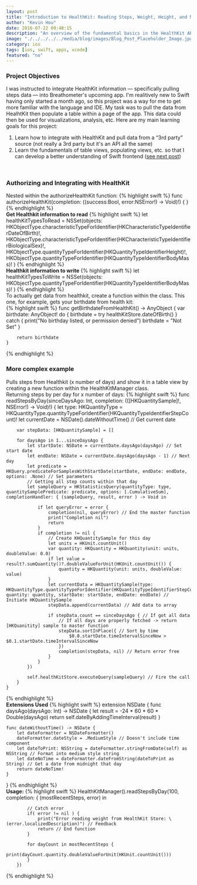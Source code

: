 ```yaml
---
layout: post
title: "Introduction to HealthKit: Reading Steps, Weight, Height, and More"
author: "Kevin Hou"
date: 2016-07-22 09:48:15
description: "An overview of the fundamental basics in the HealthKit API and some more complex examples to get you started."
image: "./../../../../media/blog/images/Blog_Post_Placeholder_Image.jpg"
category: ios
tags: [ios, swift, apps, xcode]
featured: "no"
---
```

<h3 class="post-subheader">Project Objectives</h3>
I was instructed to integrate HealthKit information — specifically pulling steps data — into Breathometer's upcoming app. I'm realitively new to Swift having only started a month ago, so this project was a way for me to get more familiar with the language and IDE. My task was to pull the data from HealhtKit then populate a table within a page of the app. This data could then be used for visualizations, analysis, etc. Here are my main learning goals for this project:
<ol>
  <li>Learn how to integrate with HealthKit and pull data from a “3rd party” source (not really a 3rd party but it's an API all the same)</li>
  <li>Learn the fundamentals of table views, populating views, etc. so that I can develop a better understanding of Swift frontend (<a href="http://khou22.github.io/programming/2016/07/22/swift-tableview-basics-how-to-create-and-populate-tables.html" target="_blank">see next post</a>)</li>
</ol>

<br class="post-line-break">
<h3 class="post-subheader">Authorizing and Integrating with HealthKit</h3>
Nested within the authorizeHealthKit function:
{% highlight swift %}
func authorizeHealthKit(completion: ((success:Bool, error:NSError!) -> Void)!) {
}
{% endhighlight %}
<br class="post-line-break">
<b>Get Healthkit information to read</b>
{% highlight swift %}
let healthKitTypesToRead = NSSet(objects:
  HKObjectType.characteristicTypeForIdentifier(HKCharacteristicTypeIdentifierDateOfBirth)!, HKObjectType.characteristicTypeForIdentifier(HKCharacteristicTypeIdentifierBiologicalSex)!,
  HKObjectType.quantityTypeForIdentifier(HKQuantityTypeIdentifierHeight)!,
  HKObjectType.quantityTypeForIdentifier(HKQuantityTypeIdentifierBodyMass)!
)
{% endhighlight %}
<br class="post-line-break">
<b>Healthkit information to write</b>
{% highlight swift %}
let healthKitTypesToWrite = NSSet(objects:
            HKObjectType.quantityTypeForIdentifier(HKQuantityTypeIdentifierBodyMass)!
        )
{% endhighlight %}
<br class="post-line-break">
To actually get data from healthkit, create a function within the class. This one, for example, gets your birthdate from health kit:
<br>
{% highlight swift %}
func getBirthdateFromHealthKit() -> AnyObject {
        var birthdate: AnyObject!
        do {
            birthdate = try healthKitStore.dateOfBirth()
        } catch {
            print("No birthday listed, or permission denied")
            birthdate = "Not Set"
        }

        return birthdate
    }
{% endhighlight %}
<br class="post-line-break">
<h3 class="post-subheader">More complex example</h3>
Pulls steps from Healthkit (x number of days) and show it in a table view by creating a new function within the HealthKitManager class.
<br class="post-line-break">
Returning steps by per day for x number of days:
{% highlight swift %}
func readStepsByDay(sinceDaysAgo: Int, completion: (([HKQuantitySample]!, NSError!) -> Void)!) {
        let type: HKQuantityType = HKQuantityType.quantityTypeForIdentifier(HKQuantityTypeIdentifierStepCount)!
        let currentDate = NSDate().dateWithoutTime() // Get current date

        var stepData: [HKQuantitySample] = []

        for daysAgo in 1...sinceDaysAgo {
            let startDate: NSDate = currentDate.daysAgo(daysAgo) // Set start date
            let endDate: NSDate = currentDate.daysAgo(daysAgo - 1) // Next day
            let predicate = HKQuery.predicateForSamplesWithStartDate(startDate, endDate: endDate, options: .None) // Set parameters
            // Getting all step counts within that day
            let sampleQuery = HKStatisticsQuery(quantityType: type, quantitySamplePredicate: predicate, options: [.CumulativeSum], completionHandler: { (sampleQuery, result, error ) -> Void in

                if let queryError = error {
                    completion(nil, queryError) // End the master function
                    print("Completion nil")
                    return
                }
                if completion != nil {
                    // Create KHQuantitySample for this day
                    let units = HKUnit.countUnit()
                    var quantity: HKQuantity = HKQuantity(unit: units, doubleValue: 0.0)
                    if let value = result?.sumQuantity()?.doubleValueForUnit(HKUnit.countUnit()) {
                        quantity = HKQuantity(unit: units, doubleValue: value)
                    }
                    let currentData = HKQuantitySample(type: HKQuantityType.quantityTypeForIdentifier(HKQuantityTypeIdentifierStepCount)!, quantity: quantity, startDate: startDate, endDate: endDate) // Initiate HKQuantitySample
                    stepData.append(currentData) // Add data to array

                    if stepData.count == sinceDaysAgo { // If got all data
                        // If all days are properly fetched -> return [HKQuanitity] sample to master function
                        stepData.sortInPlace({ // Sort by time
                            $0.0.startDate.timeIntervalSinceNow > $0.1.startDate.timeIntervalSinceNow
                        })
                        completion(stepData, nil) // Return error free
                    }
                }
            })

            self.healthKitStore.executeQuery(sampleQuery) // Fire the call
        }
    }
{% endhighlight %}
<br class="post-line-break">
<b>Extensions Used</b>
{% highlight swift %}
extension NSDate {
    func daysAgo(daysAgo: Int) -> NSDate {
        let result = -24 * 60 * 60 * Double(daysAgo)
        return self.dateByAddingTimeInterval(result)
    }

    func dateWithoutTime() -> NSDate {
        let dateFormatter = NSDateFormatter()
        dateFormatter.dateStyle = .MediumStyle // Doesn't include time component
        let dateToPrint: NSString = dateFormatter.stringFromDate(self) as NSString // Format into medium style string
        let dateNoTime = dateFormatter.dateFromString(dateToPrint as String) // Get a date from midnight that day
        return dateNoTime!
    }
}
{% endhighlight %}
<br class="post-line-break">
<b>Usage:</b>
{% highlight swift %}
HealthKitManager().readStepsByDay(100, completion: { (mostRecentSteps, error) in

            // Catch error
            if( error != nil ) {
                print("Error reading weight from HealthKit Store: \(error.localizedDescription)") // Feedback
                return // End function
            }

            for dayCount in mostRecentSteps {
                print(dayCount.quantity.doubleValueForUnit(HKUnit.countUnit()))
            }
        })
{% endhighlight %}
